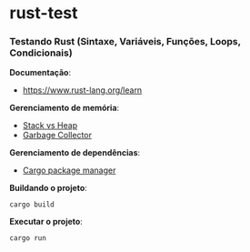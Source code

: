 # rust-test
### Testando Rust (Sintaxe, Variáveis, Funções, Loops, Condicionais)

**Documentação**:
- https://www.rust-lang.org/learn

**Gerenciamento de memória**:
- [Stack vs Heap](https://www.youtube.com/watch?v=7kJwVQGJCbw)
- [Garbage Collector](https://www.youtube.com/watch?v=SZqp3_Mw9zk)

**Gerenciamento de dependências**:
- [Cargo package manager](https://doc.rust-lang.org/cargo/index.html)

**Buildando o projeto**:
```
cargo build
```

**Executar o projeto**:
```
cargo run
```